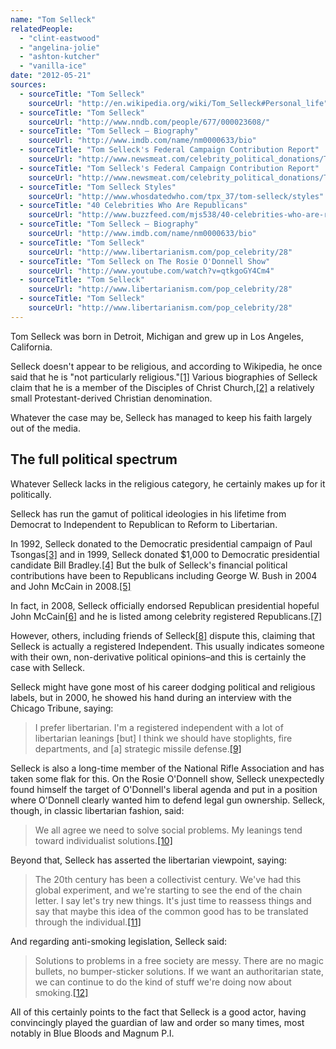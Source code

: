 ```yaml
---
name: "Tom Selleck"
relatedPeople:
  - "clint-eastwood"
  - "angelina-jolie"
  - "ashton-kutcher"
  - "vanilla-ice"
date: "2012-05-21"
sources:
  - sourceTitle: "Tom Selleck"
    sourceUrl: "http://en.wikipedia.org/wiki/Tom_Selleck#Personal_life"
  - sourceTitle: "Tom Selleck"
    sourceUrl: "http://www.nndb.com/people/677/000023608/"
  - sourceTitle: "Tom Selleck – Biography"
    sourceUrl: "http://www.imdb.com/name/nm0000633/bio"
  - sourceTitle: "Tom Selleck's Federal Campaign Contribution Report"
    sourceUrl: "http://www.newsmeat.com/celebrity_political_donations/Tom_Selleck.php"
  - sourceTitle: "Tom Selleck's Federal Campaign Contribution Report"
    sourceUrl: "http://www.newsmeat.com/celebrity_political_donations/Tom_Selleck.php"
  - sourceTitle: "Tom Selleck Styles"
    sourceUrl: "http://www.whosdatedwho.com/tpx_37/tom-selleck/styles"
  - sourceTitle: "40 Celebrities Who Are Republicans"
    sourceUrl: "http://www.buzzfeed.com/mjs538/40-celebrities-who-are-republicans"
  - sourceTitle: "Tom Selleck – Biography"
    sourceUrl: "http://www.imdb.com/name/nm0000633/bio"
  - sourceTitle: "Tom Selleck"
    sourceUrl: "http://www.libertarianism.com/pop_celebrity/28"
  - sourceTitle: "Tom Selleck on The Rosie O'Donnell Show"
    sourceUrl: "http://www.youtube.com/watch?v=qtkgoGY4Cm4"
  - sourceTitle: "Tom Selleck"
    sourceUrl: "http://www.libertarianism.com/pop_celebrity/28"
  - sourceTitle: "Tom Selleck"
    sourceUrl: "http://www.libertarianism.com/pop_celebrity/28"
---
```


Tom Selleck was born in Detroit, Michigan and grew up in Los Angeles, California.

Selleck doesn't appear to be religious, and according to Wikipedia, he once said that he is "not particularly religious."<a class="source-citation" href="http://en.wikipedia.org/wiki/Tom_Selleck#Personal_life" title="Tom Selleck">[1]</a> Various biographies of Selleck claim that he is a member of the Disciples of Christ Church,<a class="source-citation" href="http://www.nndb.com/people/677/000023608/" title="Tom Selleck">[2]</a> a relatively small Protestant-derived Christian denomination.

Whatever the case may be, Selleck has managed to keep his faith largely out of the media.


## The full political spectrum

Whatever Selleck lacks in the religious category, he certainly makes up for it politically.

Selleck has run the gamut of political ideologies in his lifetime from Democrat to Independent to Republican to Reform to Libertarian.

In 1992, Selleck donated to the Democratic presidential campaign of Paul Tsongas<a class="source-citation" href="http://www.imdb.com/name/nm0000633/bio" title="Tom Selleck – Biography">[3]</a> and in 1999, Selleck donated $1,000 to Democratic presidential candidate Bill Bradley.<a class="source-citation" href="http://www.newsmeat.com/celebrity_political_donations/Tom_Selleck.php" title="Tom Selleck&apos;s Federal Campaign Contribution Report">[4]</a> But the bulk of Selleck's financial political contributions have been to Republicans including George W. Bush in 2004 and John McCain in 2008.<a class="source-citation" href="http://www.newsmeat.com/celebrity_political_donations/Tom_Selleck.php" title="Tom Selleck&apos;s Federal Campaign Contribution Report">[5]</a>

In fact, in 2008, Selleck officially endorsed Republican presidential hopeful John McCain<a class="source-citation" href="http://www.whosdatedwho.com/tpx_37/tom-selleck/styles" title="Tom Selleck Styles">[6]</a> and he is listed among celebrity registered Republicans.<a class="source-citation" href="http://www.buzzfeed.com/mjs538/40-celebrities-who-are-republicans" title="40 Celebrities Who Are Republicans">[7]</a>

However, others, including friends of Selleck<a class="source-citation" href="http://www.imdb.com/name/nm0000633/bio" title="Tom Selleck – Biography">[8]</a> dispute this, claiming that Selleck is actually a registered Independent. This usually indicates someone with their own, non-derivative political opinions–and this is certainly the case with Selleck.

Selleck might have gone most of his career dodging political and religious labels, but in 2000, he showed his hand during an interview with the Chicago Tribune, saying:

>I prefer libertarian. I'm a registered independent with a lot of libertarian leanings [but] I think we should have stoplights, fire departments, and [a] strategic missile defense.<a class="source-citation" href="http://www.libertarianism.com/pop_celebrity/28" title="Tom Selleck">[9]</a>

Selleck is also a long-time member of the National Rifle Association and has taken some flak for this. On the Rosie O'Donnell show, Selleck unexpectedly found himself the target of O'Donnell's liberal agenda and put in a position where O'Donnell clearly wanted him to defend legal gun ownership. Selleck, though, in classic libertarian fashion, said:

>We all agree we need to solve social problems. My leanings tend toward individualist solutions.<a class="source-citation" href="http://www.youtube.com/watch?v=qtkgoGY4Cm4" title="Tom Selleck on The Rosie O&apos;Donnell Show">[10]</a>

Beyond that, Selleck has asserted the libertarian viewpoint, saying:

>The 20th century has been a collectivist century. We've had this global experiment, and we're starting to see the end of the chain letter. I say let's try new things. It's just time to reassess things and say that maybe this idea of the common good has to be translated through the individual.<a class="source-citation" href="http://www.libertarianism.com/pop_celebrity/28" title="Tom Selleck">[11]</a>

And regarding anti-smoking legislation, Selleck said:

>Solutions to problems in a free society are messy. There are no magic bullets, no bumper-sticker solutions. If we want an authoritarian state, we can continue to do the kind of stuff we're doing now about smoking.<a class="source-citation" href="http://www.libertarianism.com/pop_celebrity/28" title="Tom Selleck">[12]</a>

All of this certainly points to the fact that Selleck is a good actor, having convincingly played the guardian of law and order so many times, most notably in Blue Bloods and Magnum P.I.